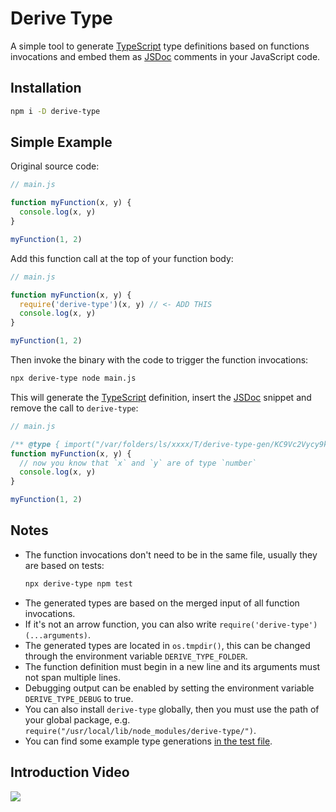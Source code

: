 # Derive Type

A simple tool to generate [TypeScript](https://www.typescriptlang.org/) type definitions based on functions invocations and embed them as [JSDoc](https://jsdoc.app/) comments in your JavaScript code.

## Installation

```bash
npm i -D derive-type
```

## Simple Example

Original source code:

```js
// main.js

function myFunction(x, y) {
  console.log(x, y)
}

myFunction(1, 2)
```

Add this function call at the top of your function body:

```js
// main.js

function myFunction(x, y) {
  require('derive-type')(x, y) // <- ADD THIS
  console.log(x, y)
}

myFunction(1, 2)
```

Then invoke the binary with the code to trigger the function invocations:

```bash
npx derive-type node main.js
```

This will generate the [TypeScript](https://www.typescriptlang.org/) definition, insert the [JSDoc](https://jsdoc.app/) snippet
and remove the call to `derive-type`:

```js
// main.js

/** @type { import("/var/folders/ls/xxxx/T/derive-type-gen/KC9Vc2Vycy9kMDY1MDIzL3Byb2plY3RzL0Rldk9uRHV0eS9kZXJpdmUtdHlwZS10ZXN0L3Rlc3QuanM6NDoyNSk=").GEN } Generated */
function myFunction(x, y) {
  // now you know that `x` and `y` are of type `number`
  console.log(x, y)
}

myFunction(1, 2)
```

## Notes

- The function invocations don't need to be in the same file, usually they are based on tests:
  ```bash
  npx derive-type npm test
  ```
- The generated types are based on the merged input of all function invocations.
- If it's not an arrow function, you can also write `require('derive-type')(...arguments)`.
- The generated types are located in `os.tmpdir()`, this can be changed through the environment variable `DERIVE_TYPE_FOLDER`.
- The function definition must begin in a new line and its arguments must not span multiple lines.
- Debugging output can be enabled by setting the environment variable `DERIVE_TYPE_DEBUG` to true.
- You can also install `derive-type` globally, then you must use the path of your global package, e.g. `require("/usr/local/lib/node_modules/derive-type/")`.
- You can find some example type generations [in the test file](https://github.com/David-Kunz/derive-type/blob/main/tests/derive.test.js).

## Introduction Video

[![](https://img.youtube.com/vi/gdz_X0b5SnM/0.jpg)](https://youtu.be/gdz_X0b5SnM")
